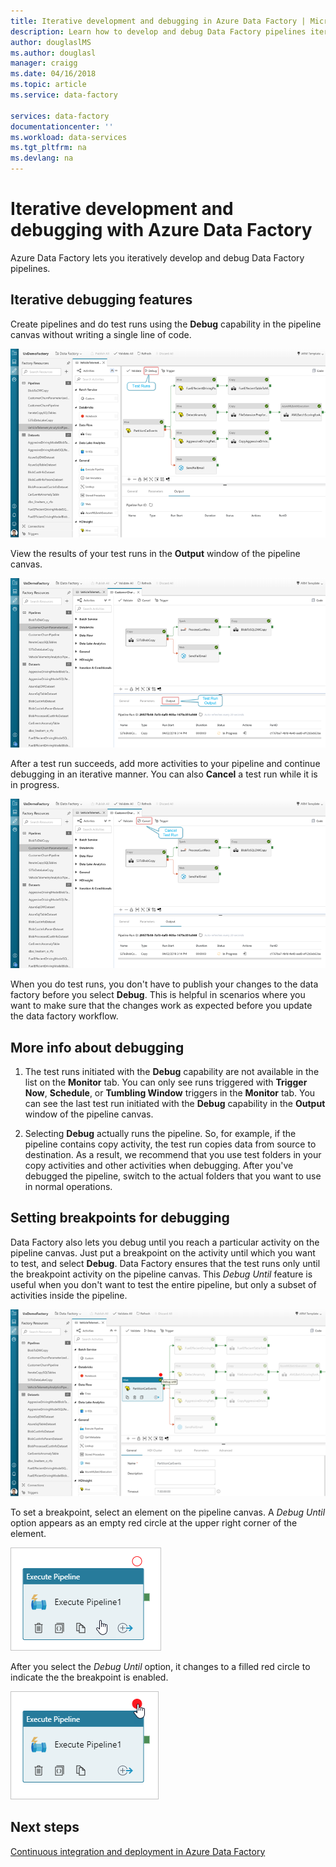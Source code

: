 ```yaml
---
title: Iterative development and debugging in Azure Data Factory | Microsoft Docs
description: Learn how to develop and debug Data Factory pipelines iteratively in the Azure portal.
author: douglaslMS
ms.author: douglasl
manager: craigg
ms.date: 04/16/2018
ms.topic: article
ms.service: data-factory

services: data-factory
documentationcenter: ''
ms.workload: data-services
ms.tgt_pltfrm: na
ms.devlang: na
---
```

# Iterative development and debugging with Azure Data Factory

Azure Data Factory lets you iteratively develop and debug Data Factory pipelines.

## Iterative debugging features
Create pipelines and do test runs using the **Debug** capability in the pipeline canvas without writing a single line of code.

![Debug capability on the pipeline canvas](media/iterative-development-debugging/iterative-development-image1.png)

View the results of your test runs in the **Output** window of the pipeline canvas.

![Output window of the pipeline canvas](media/iterative-development-debugging/iterative-development-image2.png)

After a test run succeeds, add more activities to your pipeline and continue debugging in an iterative manner. You can also **Cancel** a test run while it is in progress.

![Cancel a test run](media/iterative-development-debugging/iterative-development-image3.png)

When you do test runs, you don't have to publish your changes to the data factory before you select **Debug**. This is helpful in scenarios where you want to make sure that the changes work as expected before you update the data factory workflow.

## More info about debugging

1. The test runs initiated with the **Debug** capability are not available in the list on the **Monitor** tab. You can only see runs triggered with **Trigger Now**, **Schedule**, or **Tumbling Window** triggers in the **Monitor** tab. You can see the last test run initiated with the **Debug** capability in the **Output** window of the pipeline canvas.

2. Selecting **Debug** actually runs the pipeline. So, for example, if the pipeline contains copy activity, the test run copies data from source to destination. As a result, we recommend that you use test folders in your copy activities and other activities when debugging. After you've debugged the pipeline, switch to the actual folders that you want to use in normal operations.

## Setting breakpoints for debugging

Data Factory also lets you debug until you reach a particular activity on the pipeline canvas. Just put a breakpoint on the activity until which you want to test, and select **Debug**. Data Factory ensures that the test runs only until the breakpoint activity on the pipeline canvas. This *Debug Until* feature is useful when you don't want to test the entire pipeline, but only a subset of activities inside the pipeline.

![Breakpoints on the pipeline canvas](media/iterative-development-debugging/iterative-development-image4.png)

To set a breakpoint, select an element on the pipeline canvas. A *Debug Until* option appears as an empty red circle at the upper right corner of the element.

![Before setting a breakpoint on the selected element](media/iterative-development-debugging/iterative-development-image5.png)

After you select the *Debug Until* option, it changes to a filled red circle to indicate the the breakpoint is enabled.

![After setting a breakpoint on the selected element](media/iterative-development-debugging/iterative-development-image6.png)

## Next steps
[Continuous integration and deployment in Azure Data Factory](continuous-integration-deployment.md)
